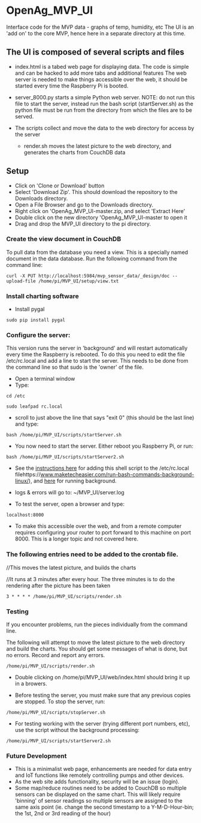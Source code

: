 # OpenAg_MVP_UI
Interface code for the MVP data - graphs of temp, humidity, etc
The UI is an 'add on' to the core MVP, hence here in a separate directory at this time.

## The UI is composed of several scripts and files

  - index.html is a tabed web page for displaying data.  The code is simple and can be hacked to add more tabs and additional features
  The web server is needed to make things accessible over the web, it should be started every time the Raspberry Pi is booted.
  - server_8000.py starts a simple Python web server.  NOTE: do not run this file to start the server, instead run the bash script (startServer.sh) as the python file must be run from the directory from which the files are to be served.
  
  - The scripts collect and move the data to the web directory for access by the server
    - render.sh moves the latest picture to the web directory, and generates the charts from CouchDB data 
  
## Setup
  
  - Click on 'Clone or Download' button
  - Select 'Download Zip'.  This should download the repository to the Downloads directory.
  - Open a File Browser and go to the Downloads directory.
  - Right click on 'OpenAg_MVP_UI-master.zip, and select 'Extract Here'
  - Double click on the new directory 'OpenAg_MVP_UI-master to open it
  - Drag and drop the MVP_UI directory to the pi directory.
  
### Create the view document in CouchDB

To pull data from the database you need a view.  This is a specially named document in the data database.  Run the following command from the command line:

```curl -X PUT http://localhost:5984/mvp_sensor_data/_design/doc --upload-file /home/pi/MVP_UI/setup/view.txt```

### Install charting software  

  - Install pygal
  
  ```sudo pip install pygal```

### Configure the server:

This version runs the server in 'background' and will restart automatically every time the Raspberry is rebooted.  To do this you need to edit the file /etc/rc.local and add a line to start the server.  This needs to be done from the command line so that sudo is the 'owner' of the file.
  
  - Open a terminal window
  - Type:
    
  ```cd /etc```
    
  ```sudo leafpad rc.local```
  
     
  - scroll to just above the line that says "exit 0" (this should be the last line) and type:
    
  ```bash /home/pi/MVP_UI/scripts/startServer.sh```
  
  - You now need to start the server.  Either reboot you Raspberry Pi, or run:
  
  ```bash /home/pi/MVP_UI/scripts/startServer2.sh```
    
  - See the [instructions here](https://www.raspberrypi.org/documentation/linux/usage/rc-local.md) for adding this shell script to the /etc/rc.local filehttps://www.maketecheasier.com/run-bash-commands-background-linux/), and [here](https://www.maketecheasier.com/run-bash-commands-background-linux/) for running background.

  - logs & errors will go to: ~/MVP_UI/server.log
  - To test the server, open a browser and type:
  
  ```localhost:8000```
  
  - To make this accessible over the web, and from a remote computer requires configuring your router to port forward to this machine on port 8000.  This is a longer topic and not covered here.

### The following entries need to be added to the crontab file.

//This moves the latest picture, and builds the charts

//It runs at 3 minutes after every hour.  The three minutes is to do the rendering after the picture has been taken

```3 * * * * /home/pi/MVP_UI/scripts/render.sh```

### Testing
If you encounter problems, run the pieces individually from the command line.

The following will attempt to move the latest picture to the web directory and build the charts.  You should get some messages of what is done, but no errors.  Record and report any errors.

```/home/pi/MVP_UI/scripts/render.sh```

  - Double clicking on /home/pi/MVP_UI/web/index.html should bring it up in a browers.

  - Before testing the server, you must make sure that any previous copies are stopped.  To stop the server, run:

```/home/pi/MVP_UI/scripts/stopServer.sh```

  - For testing working with the server (trying different port numbers, etc), use the script without the background processing:

```/home/pi/MVP_UI/scripts/startServer2.sh```

### Future Development

  - This is a minimalist web page, enhancements are needed for data entry and IoT functions like remotely controlling pumps and other devices.
  - As the web site adds functionality, security will be an issue (login).
  - Some map/reduce routines need to be added to CouchDB so multiple sensors can be displayed on the same chart.  This will likely require 'binning' of sensor readings so multiple sensors are assigned to the same axis point (ie. change the second timestamp to a Y-M-D-Hour-bin; the 1st, 2nd or 3rd reading of the hour)
